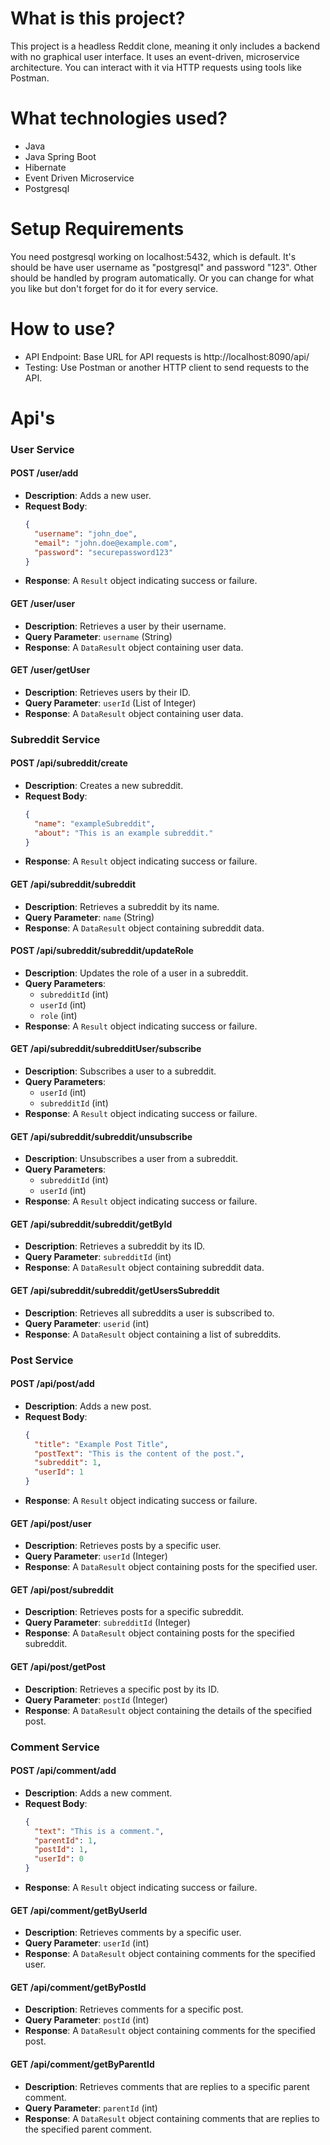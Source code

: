 # What is this project?

This project is a headless Reddit clone, meaning it only includes a backend with no graphical user interface. It uses an event-driven, microservice architecture. You can interact with it via HTTP requests using tools like Postman.

# What technologies used?

<ul>
  <li>Java</li>
  <li>Java Spring Boot</li>
  <li>Hibernate</li>
  <li>Event Driven Microservice</li>
  <li>Postgresql</li>
</ul>

# Setup Requirements

You need postgresql working on localhost:5432, which is default. It's should be have user username as "postgresql" and password "123". Other should be handled by program automatically. Or you can change for what you like but don't forget for do it for every service.

# How to use?

<ul>
    <li> API Endpoint: Base URL for API requests is http://localhost:8090/api/ </li>
    <li> Testing: Use Postman or another HTTP client to send requests to the API. </li>
</ul>
 
# Api's

### User Service

#### POST /user/add

- **Description**: Adds a new user.
- **Request Body**: 
    ```json
    {
      "username": "john_doe",
      "email": "john.doe@example.com",
      "password": "securepassword123"
    }
    ```
- **Response**: A `Result` object indicating success or failure.

#### GET /user/user

- **Description**: Retrieves a user by their username.
- **Query Parameter**: `username` (String)
- **Response**: A `DataResult` object containing user data.

#### GET /user/getUser

- **Description**: Retrieves users by their ID.
- **Query Parameter**: `userId` (List of Integer)
- **Response**: A `DataResult` object containing user data.

### Subreddit Service

#### POST /api/subreddit/create

- **Description**: Creates a new subreddit.
- **Request Body**: 
    ```json
    {
      "name": "exampleSubreddit",
      "about": "This is an example subreddit."
    }
    ```
- **Response**: A `Result` object indicating success or failure.

#### GET /api/subreddit/subreddit

- **Description**: Retrieves a subreddit by its name.
- **Query Parameter**: `name` (String)
- **Response**: A `DataResult` object containing subreddit data.

#### POST /api/subreddit/subreddit/updateRole

- **Description**: Updates the role of a user in a subreddit.
- **Query Parameters**: 
  - `subredditId` (int)
  - `userId` (int)
  - `role` (int)
- **Response**: A `Result` object indicating success or failure.

#### GET /api/subreddit/subredditUser/subscribe

- **Description**: Subscribes a user to a subreddit.
- **Query Parameters**: 
  - `userId` (int)
  - `subredditId` (int)
- **Response**: A `Result` object indicating success or failure.

#### GET /api/subreddit/subreddit/unsubscribe

- **Description**: Unsubscribes a user from a subreddit.
- **Query Parameters**: 
  - `subredditId` (int)
  - `userId` (int)
- **Response**: A `Result` object indicating success or failure.

#### GET /api/subreddit/subreddit/getById

- **Description**: Retrieves a subreddit by its ID.
- **Query Parameter**: `subredditId` (int)
- **Response**: A `DataResult` object containing subreddit data.

#### GET /api/subreddit/subreddit/getUsersSubreddit

- **Description**: Retrieves all subreddits a user is subscribed to.
- **Query Parameter**: `userid` (int)
- **Response**: A `DataResult` object containing a list of subreddits.


### Post Service

#### POST /api/post/add

- **Description**: Adds a new post.
- **Request Body**: 
    ```json
    {
      "title": "Example Post Title",
      "postText": "This is the content of the post.",
      "subreddit": 1,
      "userId": 1
    }
    ```
- **Response**: A `Result` object indicating success or failure.

#### GET /api/post/user

- **Description**: Retrieves posts by a specific user.
- **Query Parameter**: `userId` (Integer)
- **Response**: A `DataResult` object containing posts for the specified user.

#### GET /api/post/subreddit

- **Description**: Retrieves posts for a specific subreddit.
- **Query Parameter**: `subredditId` (Integer)
- **Response**: A `DataResult` object containing posts for the specified subreddit.

#### GET /api/post/getPost

- **Description**: Retrieves a specific post by its ID.
- **Query Parameter**: `postId` (Integer)
- **Response**: A `DataResult` object containing the details of the specified post.


### Comment Service

#### POST /api/comment/add

- **Description**: Adds a new comment.
- **Request Body**: 
    ```json
    {
      "text": "This is a comment.",
      "parentId": 1,
      "postId": 1,
      "userId": 0
    }
    ```
- **Response**: A `Result` object indicating success or failure.

#### GET /api/comment/getByUserId

- **Description**: Retrieves comments by a specific user.
- **Query Parameter**: `userId` (int)
- **Response**: A `DataResult` object containing comments for the specified user.

#### GET /api/comment/getByPostId

- **Description**: Retrieves comments for a specific post.
- **Query Parameter**: `postId` (int)
- **Response**: A `DataResult` object containing comments for the specified post.

#### GET /api/comment/getByParentId

- **Description**: Retrieves comments that are replies to a specific parent comment.
- **Query Parameter**: `parentId` (int)
- **Response**: A `DataResult` object containing comments that are replies to the specified parent comment.
